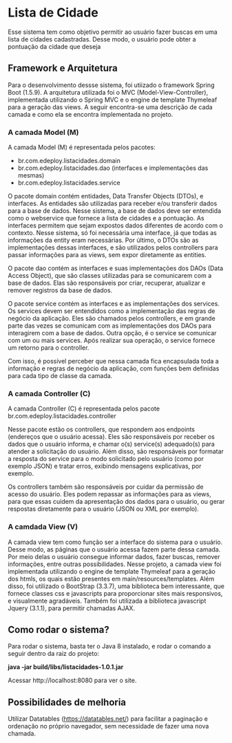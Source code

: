 # Lista de Cidade #

Esse sistema tem como objetivo permitir ao usuário fazer buscas em uma
lista de cidades cadastradas. Desse modo, o usuário pode obter a
pontuação da cidade que deseja

## Framework e Arquitetura ##

Para o desenvolvimento dessse sistema, foi utiizado o framework Spring
Boot (1.5.9).
A arquitetura utilizada foi o MVC (Model-View-Controller), implementada
utilizando o Spring MVC e o engine de template Thymeleaf para a geração
das views.
A seguir encontra-se uma descrição de cada camada e como ela se encontra
implementada no projeto.

### A camada Model (M) ###
A camada Model (M) é representada pelos pacotes:
  * br.com.edeploy.listacidades.domain
  * br.com.edeploy.listacidades.dao (interfaces e implementações das mesmas)
  * br.com.edeploy.listacidades.service

O pacote domain contém entidades, Data Transfer Objects (DTOs), e interfaces.
As entidades são utilizadas para receber e/ou transferir dados para a
base de dados. Nesse sistema, a base de dados deve ser entendida como o
webservice que fornece a lista de cidades e a pontuação. As interfaces
permitem que sejam expostos dados diferentes de acordo com o contexto.
Nesse sistema, só foi necessária uma interface, já que todas as
informações da entity eram necessárias. Por último, o DTOs são as
implementações dessas interfaces, e são utilizados pelos controllers
para passar informações para as views, sem expor diretamente as entities.

O pacote dao contém as interfaces e suas implementações dos DAOs (Data
Access Object), que são classes utilizadas para se comunicarem com a
base de dados. Elas são responsáveis por criar, recuperar, atualizar e
remover registros da base de dados.

O pacote service contém as interfaces e as implementações dos services.
Os services devem ser entendidos como a implementação das regras de
negócio da aplicação. Eles são chamados pelos controllers, e em grande
parte das vezes se comunicam com as implementações dos DAOs para
interagirem com a base de dados. Outra opção, é o service se comunicar
com um ou mais services. Após realizar sua operação, o service
fornece um retorno para o controller.

Com isso, é possível perceber que nessa camada fica encapsulada toda a
informação e regras de negócio da aplicação, com funções bem definidas
para cada tipo de classe da camada.

### A camada Controller (C) ###
A camada Controller (C) é representada pelos pacote
br.com.edeploy.listacidades.controller

Nesse pacote estão os controllers, que respondem aos endpoints (endereços
que o usuário acessa). Eles são responsáveis por receber os dados que
o usuário informa, e chamar o(s) service(s) adequado(s) para atender a
solicitação do usuário. Além disso, são responsáveis por formatar a
resposta do service para o modo solicitado pelo usuário (como por
exemplo JSON) e tratar erros, exibindo mensagens explicativas, por
exemplo.

Os controllers também são responsáveis por cuidar da permissão de acesso
do usuário. Eles podem repassar as informações para as views, para que
essas cuidem da apresentação dos dados para o usuário, ou gerar
respostas diretamente para o usuário (JSON ou XML por exemplo).

### A camdada View (V) ###
A camada view tem como
função ser a interface do sistema para o usuário. Desse modo, as páginas
que o usuário acessa fazem parte dessa camada. Por meio delas o usuário
consegue informar dados, fazer buscas, remover informações, entre outras
possibilidades.
Nesse projeto, a camada view foi implementada utilizando o engine de
template Thymeleaf para a geração dos htmls, os quais estão presentes em
main/resources/templates. Além disso, foi utilizado o BootStrap (3.3.7),
uma biblioteca bem interessante, que fornece classes css e javascripts
para proporcionar sites mais responsivos, e visualmente agradáveis.
Também foi utilizada a biblioteca javascript Jquery (3.1.1), para
permitir chamadas AJAX.

## Como rodar o sistema? ##

Para rodar o sistema, basta ter o Java 8 instalado, e rodar o comando a
seguir dentro da raiz do projeto:

**java -jar build/libs/listacidades-1.0.1.jar**

Acessar http://localhost:8080 para ver o site.

## Possibilidades de melhoria ##

Utilizar Datatables (https://datatables.net/) para facilitar a paginação
e ordenação no próprio navegador, sem necessidade de fazer uma nova
chamada.

